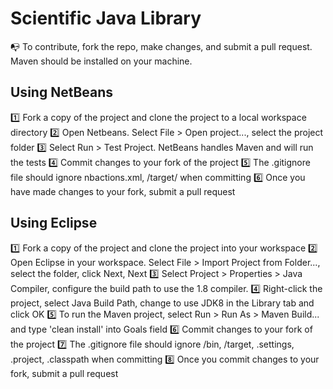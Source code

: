 # Scientific Java Library

:mailbox_with_no_mail: To contribute, fork the repo, make changes, and submit a pull request. Maven should be installed on your machine.

## Using NetBeans
:one: Fork a copy of the project and clone the project to a local workspace directory 
:two: Open Netbeans. Select File > Open project..., select the project folder
:three: Select Run > Test Project. NetBeans handles Maven and will run the tests
:four: Commit changes to your fork of the project
:five: The .gitignore file should ignore nbactions.xml, /target/ when committing
:six: Once you have made changes to your fork, submit a pull request

## Using Eclipse
:one: Fork a copy of the project and clone the project into your workspace
:two: Open Eclipse in your workspace. Select File > Import Project from Folder..., select the folder, click Next, Next
:three: Select Project > Properties > Java Compiler, configure the build path to use the 1.8 compiler.
:four: Right-click the project, select Java Build Path, change to use JDK8 in the Library tab and click OK
:five: To run the Maven project, select Run > Run As > Maven Build... and type 'clean install' into Goals field
:six: Commit changes to your fork of the project
:seven: The .gitignore file should ignore /bin, /target, .settings, .project, .classpath when committing
:eight: Once you commit changes to your fork, submit a pull request
